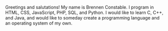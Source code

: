 Greetings and salutations! My name is Brennen Constable. I program in HTML, CSS, JavaScript, PHP, SQL, and Python. I would like to learn C, C++, and Java, and would like to someday create a programming language and an operating system of my own.

<!---
FourGeniuses/FourGeniuses is a ✨ special ✨ repository because its `README.md` (this file) appears on your GitHub profile.
You can click the Preview link to take a look at your changes.
--->
